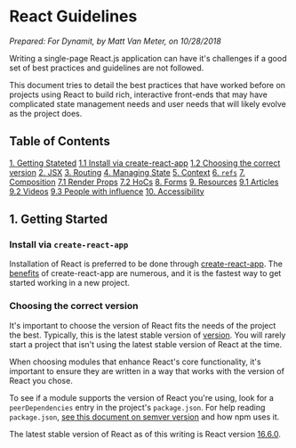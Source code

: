 # React Guidelines
_Prepared: For Dynamit, by Matt Van Meter, on 10/28/2018_

Writing a single-page React.js application can have it's challenges if a good set of best practices and guidelines are not followed.

This document tries to detail the best practices that have worked before on projects using React to build rich, interactive front-ends that may have complicated state management needs and user needs that will likely evolve as the project does.

## Table of Contents

[1. Getting Stateted](#1-getting-started)
[1.1 Install via create-react-app](#install-via-create-react-app)
[1.2 Choosing the correct version](#install-via-create-react-app)
[2. JSX](#2-jsx)
[3. Routing](#3-routing)
[4. Managing State](#4-managing-state)
[5. Context](#5-context)
[6. `refs`](#6-refs)
[7. Composition](#7-composition)
[7.1 Render Props](#render-props)
[7.2 HoCs](#hocs)
[8. Forms](#8-forms)
[9. Resources](#9-resources)
[9.1 Articles](#articles)
[9.2 Videos](#videos)
[9.3 People with influence](#people-with-influence)
[10. Accessibility](#10-accessibility)


## 1.  Getting Started

### Install via `create-react-app`
Installation of React is preferred to be done through [create-react-app](create-react-app). The [benefits](https://github.com/facebook/create-react-app#whats-included) of create-react-app are numerous, and it is the fastest way to get started working in a new project.

### Choosing the correct version
It's important to choose the version of React fits the needs of the project the best. Typically, this is the latest stable version of [version](https://reactjs.org/versions/). You will rarely start a project that isn't using the latest stable version of React at the time.

When choosing modules that enhance React's core functionality, it's important to ensure they are written in a way that works with the version of React you chose.

To see if a module supports the version of React you're using, look for a `peerDependencies` entry in the project's `package.json`.  For help reading `package.json`, [see this document on semver version](https://docs.npmjs.com/getting-started/semantic-versioning#semver-for-consumers) and how npm uses it.

The latest stable version of React as of this writing is React version [16.6.0](https://reactjs.org/versions/).
